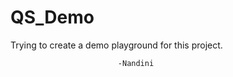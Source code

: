 # QS_Demo


Trying to create a demo playground for this project.
                            
                            -Nandini